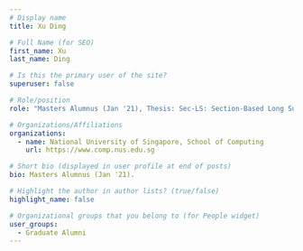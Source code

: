 ```yaml
---
# Display name
title: Xu Ding

# Full Name (for SEO) 
first_name: Xu
last_name: Ding

# Is this the primary user of the site?
superuser: false

# Role/position
role: "Masters Alumnus (Jan '21), Thesis: Sec-LS: Section-Based Long Summarization for Scientific Documents"

# Organizations/Affiliations
organizations:
  - name: National University of Singapore, School of Computing
    url: https://www.comp.nus.edu.sg

# Short bio (displayed in user profile at end of posts)
bio: Masters Alumnus (Jan '21). 

# Highlight the author in author lists? (true/false)
highlight_name: false

# Organizational groups that you belong to (for People widget)
user_groups:
  - Graduate Alumni
---
```

